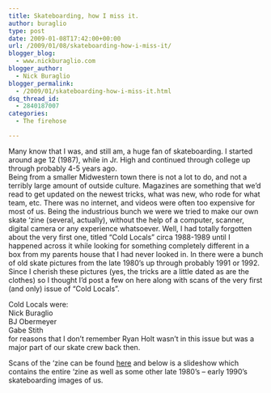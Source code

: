 ```yaml
---
title: Skateboarding, how I miss it.
author: buraglio
type: post
date: 2009-01-08T17:42:00+00:00
url: /2009/01/08/skateboarding-how-i-miss-it/
blogger_blog:
  - www.nickburaglio.com
blogger_author:
  - Nick Buraglio
blogger_permalink:
  - /2009/01/skateboarding-how-i-miss-it.html
dsq_thread_id:
  - 2840187007
categories:
  - The firehose

---
```

Many know that I was, and still am, a huge fan of skateboarding. I started around age 12 (1987), while in Jr. High and continued through college up through probably 4-5 years ago.   
Being from a smaller Midwestern town there is not a lot to do, and not a terribly large amount of outside culture. Magazines are something that we&#8217;d read to get updated on the newest tricks, what was new, who rode for what team, etc. There was no internet, and videos were often too expensive for most of us. Being the industrious bunch we were we tried to make our own skate &#8216;zine (several, actually), without the help of a computer, scanner, digital camera or any experience whatsoever. Well, I had totally forgotten about the very first one, titled &#8220;Cold Locals&#8221; circa 1988-1989 until I happened across it while looking for something completely different in a box from my parents house that I had never looked in. In there were a bunch of old skate pictures from the late 1980&#8217;s up through probably 1991 or 1992. Since I cherish these pictures (yes, the tricks are a little dated as are the clothes) so I thought I&#8217;d post a few on here along with scans of the very first (and only) issue of &#8220;Cold Locals&#8221;. 

Cold Locals were:  
Nick Buraglio  
BJ Obermeyer  
Gabe Stith  
for reasons that I don&#8217;t remember Ryan Holt wasn&#8217;t in this issue but was a major part of our skate crew back then.

Scans of the &#8216;zine can be found [here][1] and below is a slideshow which contains the entire &#8216;zine as well as some other late 1980&#8217;s &#8211; early 1990&#8217;s skateboarding images of us.

 [1]: http://www.flickr.com/photos/buraglio/sets/72157624786252324/with/4918236441/